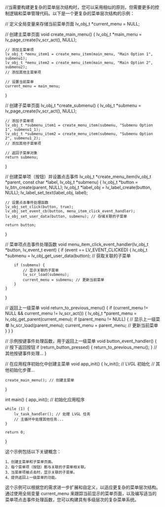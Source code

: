 
//当需要构建更复杂的菜单层次结构时，您可以采用相似的原则，但需要更多的控制逻辑和菜单管理代码。以下是一个更复杂的菜单层次结构的示例：

// 定义全局变量来存储当前菜单页面
lv_obj_t *current_menu = NULL;

// 创建主菜单页面
void create_main_menu() {
    lv_obj_t *main_menu = lv_page_create(lv_scr_act(), NULL);

    // 添加主菜单项
    lv_obj_t *menu_item1 = create_menu_item(main_menu, "Main Option 1", submenu1);
    lv_obj_t *menu_item2 = create_menu_item(main_menu, "Main Option 2", submenu2);
    // 添加其他主菜单项

    // 设置当前菜单
    current_menu = main_menu;
}

// 创建子菜单页面
lv_obj_t *create_submenu() {
    lv_obj_t *submenu = lv_page_create(lv_scr_act(), NULL);

    // 添加子菜单项
    lv_obj_t *submenu_item1 = create_menu_item(submenu, "Submenu Option 1", submenu1_1);
    lv_obj_t *submenu_item2 = create_menu_item(submenu, "Submenu Option 2", submenu1_2);
    // 添加其他子菜单项

    // 返回子菜单对象
    return submenu;
}

// 创建菜单项（按钮）并设置点击事件
lv_obj_t *create_menu_item(lv_obj_t *parent, const char *label, lv_obj_t *submenu) {
    lv_obj_t *button = lv_btn_create(parent, NULL);
    lv_obj_t *label_obj = lv_label_create(button, NULL);
    lv_label_set_text(label_obj, label);

    // 设置点击事件处理函数
    lv_obj_set_click(button, true);
    lv_obj_set_event_cb(button, menu_item_click_event_handler);
    lv_obj_set_user_data(button, submenu); // 存储关联的子菜单

    return button;
}

// 菜单项点击事件处理函数
void menu_item_click_event_handler(lv_obj_t *button, lv_event_t event) {
    if (event == LV_EVENT_CLICKED) {
        lv_obj_t *submenu = lv_obj_get_user_data(button); // 获取关联的子菜单

        if (submenu) {
            // 显示关联的子菜单
            lv_scr_load(submenu);
            current_menu = submenu; // 更新当前菜单
        }
    }
}

// 返回上一级菜单
void return_to_previous_menu() {
    if (current_menu != NULL && current_menu != lv_scr_act()) {
        lv_obj_t *parent_menu = lv_obj_get_parent(current_menu);
        if (parent_menu != NULL) {
            // 显示上一级菜单
            lv_scr_load(parent_menu);
            current_menu = parent_menu; // 更新当前菜单
        }
    }
}

// 示例按键事件处理函数，用于返回上一级菜单
void button_event_handler() {
    // 按下返回按钮
    if (return_button_pressed) {
        return_to_previous_menu();
    }
    // 其他按键事件处理...
}

// 在应用程序初始化中创建主菜单
void app_init() {
    lv_init(); // LVGL 初始化
    // 其他初始化步骤...

    create_main_menu(); // 创建主菜单
}

int main() {
    app_init(); // 初始化应用程序

    while (1) {
        lv_task_handler(); // 处理 LVGL 任务
        // 主循环中处理其他任务...
    }

    return 0;
}

这个示例包括以下关键概念：

    1、创建主菜单和子菜单页面。
    2、每个菜单项（按钮）都与关联的子菜单相关联。
    3、当菜单项被点击时，显示关联的子菜单。
    4、提供返回上一级菜单的功能。

这个示例可以根据您的需求进一步扩展和自定义，以适应更复杂的菜单层次结构。通过使用全局变量 current_menu 来跟踪当前显示的菜单页面，以及编写适当的菜单项点击事件处理函数，您可以构建具有多级层次的复杂菜单系统。    